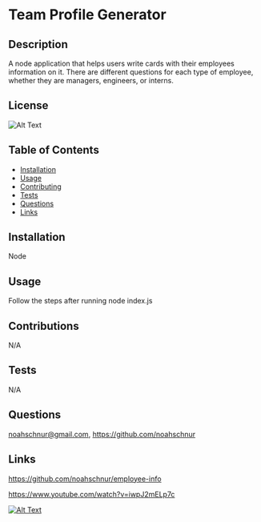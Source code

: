 
# Team Profile Generator

## Description

A node application that helps users write cards with their employees information on it. There are different questions for each type of employee, whether they are managers, engineers, or interns.

## License

![Alt Text](https://img.shields.io/badge/License-ISC-Green)

## Table of Contents
- [Installation](#installation)
- [Usage](#usage)
- [Contributing](#contributing)
- [Tests](#tests)
- [Questions](#questions)
- [Links](#links)

## Installation

Node

## Usage

Follow the steps after running node index.js

## Contributions

N/A

## Tests

N/A

## Questions

noahschnur@gmail.com, https://github.com/noahschnur

## Links

https://github.com/noahschnur/employee-info

https://www.youtube.com/watch?v=iwpJ2mELp7c

[![Alt Text](https://img.youtube.com/vi/iwpJ2mELp7c/0.jpg)](https://www.youtube.com/watch?v=iwpJ2mELp7c)